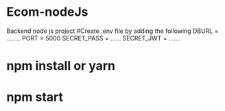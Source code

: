 # Ecom-nodeJs
Backend node js project
#Create .env file by adding the following 
  DBURL = ........
  PORT = 5000
  SECRET_PASS = ......
  SECRET_JWT = .......

# npm install or yarn
# npm start
